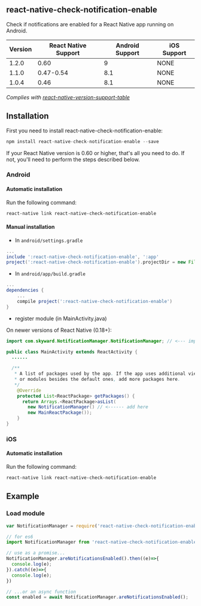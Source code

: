 ## react-native-check-notification-enable
Check if notifications are enabled for a React Native app running on Android.

| Version | React Native Support | Android Support | iOS Support |
|---|---|---|---|
| 1.2.0 | 0.60  | 9 | NONE |
| 1.1.0 | 0.47-0.54 | 8.1 | NONE |
| 1.0.4 | 0.46 | 8.1 | NONE |

*Complies with [react-native-version-support-table](https://github.com/dangnelson/react-native-version-support-table)*

## Installation

First you need to install react-native-check-notification-enable:

```javascript
npm install react-native-check-notification-enable --save
```

If your React Native version is 0.60 or higher, that's all you need to do. If not, you'll need to perform the steps described below.

### Android

#### Automatic installation

Run the following command:

```bash
react-native link react-native-check-notification-enable
```

#### Manual installation

* In `android/settings.gradle`

```gradle
...
include ':react-native-check-notification-enable', ':app'
project(':react-native-check-notification-enable').projectDir = new File(rootProject.projectDir, '../node_modules/react-native-check-notification-enable/android')
```

* In `android/app/build.gradle`

```gradle
...
dependencies {
    ...
    compile project(':react-native-check-notification-enable')
}
```

* register module (in MainActivity.java)

On newer versions of React Native (0.18+):

```java
import com.skyward.NotificationManager.NotificationManager; // <--- import

public class MainActivity extends ReactActivity {
  ......

  /**
   * A list of packages used by the app. If the app uses additional views
   * or modules besides the default ones, add more packages here.
   */
    @Override
    protected List<ReactPackage> getPackages() {
      return Arrays.<ReactPackage>asList(
        new NotificationManager() // <------ add here
        new MainReactPackage());
    }
}
```

### iOS

#### Automatic installation

Run the following command:

```bash
react-native link react-native-check-notification-enable
```

## Example

### Load module
```javascript
var NotificationManager = require('react-native-check-notification-enable');
```

```javascript
// for es6
import NotificationManager from 'react-native-check-notification-enable'

// use as a promise...
NotificationManager.areNotificationsEnabled().then((e)=>{
  console.log(e);
}).catch((e)=>{
  console.log(e);
})

// ...or an async function
const enabled = await NotificationManager.areNotificationsEnabled();
```
